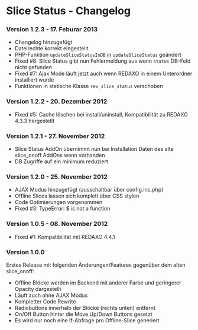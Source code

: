 Slice Status - Changelog
========================

### Version 1.2.3 - 17. Feburar 2013

* Changelog hinzugefügt
* Dateirechte korrekt eingestellt
* PHP-Funktion `updateSliceStatusInDB` in `updateSliceStatus` geändert
* Fixed #8: Slice Status gibt nun Fehlermeldung aus wenn `status` DB-Feld nicht gefunden
* Fixed #7: Ajax Mode läuft jetzt auch wenn REDAXO in einem Unterordner installiert wurde
* Funktionen in statische Klasse `rex_slice_status` verschoben

### Version 1.2.2 - 20. Dezember 2012

* Fixed #5: Cache löschen bei install/uninstall, Kompatibilität zu REDAXO 4.3.3 hergestellt

### Version 1.2.1 - 27. November 2012

* Slice Status AddOn übernimmt nun bei Installation Daten des alte slice_onoff AddOns wenn vorhanden
* DB Zugriffe auf ein minimum reduziert

### Version 1.2.0 - 25. November 2012

* AJAX Modus hinzugefügt (ausschaltbar über config.inc.php)
* Offline Slices lassen sich komplett über CSS stylen
* Code Optimierungen vorgenommen
* Fixed #3: TypeError: $ is not a function

### Version 1.0.5 - 08. November 2012

* Fixed #1: Kompatibilität mit REDAXO 4.4.1

### Version 1.0.0

Erstes Release mit folgenden Änderungen/Features gegenüber dem alten slice_onoff:

* Offline Blöcke werden im Backend mit anderer Farbe und geringerer Opacity dargestellt
* Läuft auch ohne AJAX Modus
* Kompletter Code Rewrite
* Radiobuttons innerhalb der Blöcke (rechts unten) entfernt
* On/Off Button hinter die Move Up/Down Buttons gesetzt
* Es wird nur noch eine If-Abfrage pro Offline-Slice generiert


